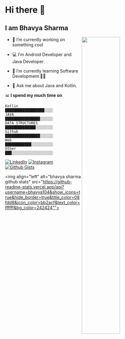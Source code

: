 # Hi there 👋

## I am Bhavya Sharma



<img align="right" src="https://user-images.githubusercontent.com/54014998/87872951-d1e94280-c9da-11ea-8278-4c6005d3e98a.gif" width="50%"/>



- 🔭 I’m currently working on something cool 

- 💻 I'm Android Developer and Java Developer.

- 🌱 I’m currently learning Software Development 👨‍💻 

- 💬 Ask me about Java and Kotlin. 
  

📊 **I spend my much time on**
```text
Kotlin                 ██████████████████░░░░
JAVA                   ████████████████░░░░░░
DATA STRUCTURES        ██████████████░░░░░░░░ 
Github                 ████████████████░░░░░░  
Web                    ████████████░░░░░░░░░░  
Other                  ███░░░░░░░░░░░░░░░░░░░
```


[![LinkedIn](https://img.shields.io/static/v1.svg?label=Connect&message=@Bhavya&color=grey&logo=linkedin&labelColor=0088ff&style=social)](https://www.linkedin.com/in/bhavya-sharma-060595178/)
[![Instagram](https://img.shields.io/badge/Instagram-follow-0088ff.svg?logo=instagram&logoColor=white)](https://www.instagram.com/i.bhavya.sharma/)
[![Github Gists](https://img.shields.io/github/followers/1uc1f3r616?color=0088ff&label=Github&logoColor=blue&style=social)](https://github.com/bhavya104)


<img align="left" alt="bhavya sharma github stats" src="https://github-readme-stats.vercel.app/api?username=bhavya104&show_icons=true&hide_border=true&title_color=08fdd8&icon_color=bb2acf&text_color=ffffff&bg_color=242424""> 

